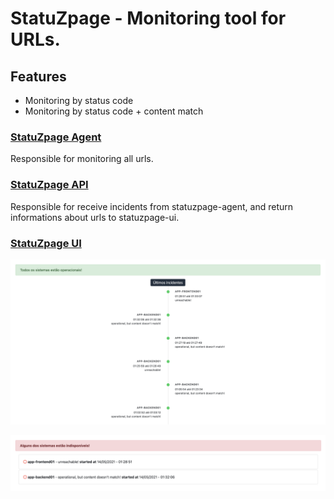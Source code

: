 # StatuZpage - Monitoring tool for URLs.

## Features
* Monitoring by status code
* Monitoring by status code + content match

### [StatuZpage Agent](https://github.com/nopp/statuzpage-agent)
Responsible for monitoring all urls.

### [StatuZpage API](https://github.com/nopp/statuzpage-api)
Responsible for receive incidents from statuzpage-agent, and return informations about urls to statuzpage-ui.

### [StatuZpage UI](https://github.com/nopp/statuzpage-ui)
![Ui](https://raw.githubusercontent.com/nopp/statuzpage-ui/master/.img/ui.png)

![Ui Incidents](https://raw.githubusercontent.com/nopp/statuzpage-ui/master/.img/ui-incidents.png)
